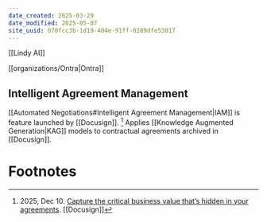 ```yaml
---
date_created: 2025-03-29
date_modified: 2025-05-07
site_uuid: 070fcc3b-1d19-404e-91ff-0289dfe53017
---
```


[[Lindy AI]]

[[organizations/Ontra|Ontra]]

## Intelligent Agreement Management

[[Automated Negotiations#Intelligent Agreement Management|IAM]] is feature launched by [[Docusign]]. [^1] Applies [[Knowledge Augmented Generation|KAG]] models to contractual agreements archived in [[Docusign]]. 





# Footnotes
[^1]: 2025, Dec 10. [Capture the critical business value that’s hidden in your agreements](https://www.docusign.com/releases/docusign-r3-2024). [[Docusign]]